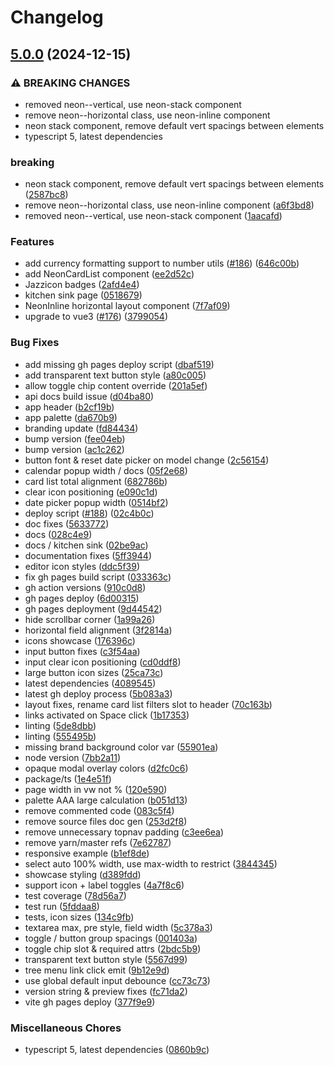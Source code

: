 # Changelog

## [5.0.0](https://github.com/aotearoan/neon/compare/v4.0.40...v5.0.0) (2024-12-15)


### ⚠ BREAKING CHANGES

* removed neon--vertical, use neon-stack component
* remove neon--horizontal class, use neon-inline component
* neon stack component, remove default vert spacings between elements
* typescript 5, latest dependencies

### breaking

* neon stack component, remove default vert spacings between elements ([2587bc8](https://github.com/aotearoan/neon/commit/2587bc822d78d76caeb66f566367601242d9d585))
* remove neon--horizontal class, use neon-inline component ([a6f3bd8](https://github.com/aotearoan/neon/commit/a6f3bd8ef55f2c4c102283409b3d805d08d40246))
* removed neon--vertical, use neon-stack component ([1aacafd](https://github.com/aotearoan/neon/commit/1aacafd5e44c9806e9ddd054f8d0f709d5b8bd52))


### Features

* add currency formatting support to number utils ([#186](https://github.com/aotearoan/neon/issues/186)) ([646c00b](https://github.com/aotearoan/neon/commit/646c00b0e46b4c6cf717e055d82bad9a9f187575))
* add NeonCardList component ([ee2d52c](https://github.com/aotearoan/neon/commit/ee2d52c0c31a3aebf0e5be37f725b05eef5988eb))
* Jazzicon badges ([2afd4e4](https://github.com/aotearoan/neon/commit/2afd4e467a92b13adcba77f298ef12ad33688155))
* kitchen sink page ([0518679](https://github.com/aotearoan/neon/commit/051867968011dcd62ecae9daa6c6b9b768a22ad1))
* NeonInline horizontal layout component ([7f7af09](https://github.com/aotearoan/neon/commit/7f7af091297c69344a7808f7bb5e81482cfd1f56))
* upgrade to vue3 ([#176](https://github.com/aotearoan/neon/issues/176)) ([3799054](https://github.com/aotearoan/neon/commit/37990540b6a60aebf7b85e3d640ced67ba21e363))


### Bug Fixes

* add missing gh pages deploy script ([dbaf519](https://github.com/aotearoan/neon/commit/dbaf519b66345796a663b7d1624377756d2a65e1))
* add transparent text button style ([a80c005](https://github.com/aotearoan/neon/commit/a80c00592e2983397e8b6355aa7c9862de83a11c))
* allow toggle chip content override ([201a5ef](https://github.com/aotearoan/neon/commit/201a5ef83796c550bc5f9b2da974c9ad96635770))
* api docs build issue ([d04ba80](https://github.com/aotearoan/neon/commit/d04ba801715ffcb22de3a3fac52e4bd0cd41e891))
* app header ([b2cf19b](https://github.com/aotearoan/neon/commit/b2cf19ba7e040574de217ce748489eb54b16fb20))
* app palette ([da670b9](https://github.com/aotearoan/neon/commit/da670b9718b117759c15804d04bd871c6c40394f))
* branding update ([fd84434](https://github.com/aotearoan/neon/commit/fd84434ab5aa773d885418103d0db8326f9b65b4))
* bump version ([fee04eb](https://github.com/aotearoan/neon/commit/fee04eba4392c95b0d28bf03f18a753562013bd6))
* bump version ([ac1c262](https://github.com/aotearoan/neon/commit/ac1c262b1c184999aef014239b067f03a1d71343))
* button font & reset date picker on model change ([2c56154](https://github.com/aotearoan/neon/commit/2c5615492151f110e83cb319e0a1abc4323499ae))
* calendar popup width / docs ([05f2e68](https://github.com/aotearoan/neon/commit/05f2e689090e9d881e36dc9347dc993160575cbc))
* card list total alignment ([682786b](https://github.com/aotearoan/neon/commit/682786b8f0df8eab3ec0393294c9c0aff61ebe8d))
* clear icon positioning ([e090c1d](https://github.com/aotearoan/neon/commit/e090c1d526d142d917cb0987b00f495b99880cc6))
* date picker popup width ([0514bf2](https://github.com/aotearoan/neon/commit/0514bf2d0fec524af8f1da9ef4dcf4c7de59b48b))
* deploy script ([#188](https://github.com/aotearoan/neon/issues/188)) ([02c4b0c](https://github.com/aotearoan/neon/commit/02c4b0c594a40e7a04c29b2d20f8839ace4de26e))
* doc fixes ([5633772](https://github.com/aotearoan/neon/commit/5633772249e569693a613b8e771343295ccd4053))
* docs ([028c4e9](https://github.com/aotearoan/neon/commit/028c4e9ba40b5c0e996a9a9a6858694ca0b7e75e))
* docs / kitchen sink ([02be9ac](https://github.com/aotearoan/neon/commit/02be9acec5f33b223fe602b14a25e0944a2d71f8))
* documentation fixes ([5ff3944](https://github.com/aotearoan/neon/commit/5ff3944144282588a3ba99688c42e932291e1eba))
* editor icon styles ([ddc5f39](https://github.com/aotearoan/neon/commit/ddc5f39b78babab9a965b32a21f1de9972b92add))
* fix gh pages build script ([033363c](https://github.com/aotearoan/neon/commit/033363c6e20cf7a7ce02aa241cdea950dd39555e))
* gh action versions ([910c0d8](https://github.com/aotearoan/neon/commit/910c0d8f69029be3f947db1b5ccf6617b8853451))
* gh pages deploy ([6d00315](https://github.com/aotearoan/neon/commit/6d003157fafd96573320c896c8da32f5c4f33aac))
* gh pages deployment ([9d44542](https://github.com/aotearoan/neon/commit/9d44542679c2970e4b16d494502cf9fe0a559b9f))
* hide scrollbar corner ([1a99a26](https://github.com/aotearoan/neon/commit/1a99a26608f75fd486f05aedd556bacb6c178a39))
* horizontal field alignment ([3f2814a](https://github.com/aotearoan/neon/commit/3f2814a0898ca1cfdb8a242c06a7732cc60ac0b2))
* icons showcase ([176396c](https://github.com/aotearoan/neon/commit/176396c9f4f2ccce6d6b22faf0952fffb01651dd))
* input button fixes ([c3f54aa](https://github.com/aotearoan/neon/commit/c3f54aac1d8886fce708421393923e42ce809e1c))
* input clear icon positioning ([cd0ddf8](https://github.com/aotearoan/neon/commit/cd0ddf8492e900b02ce3056376019174aff62a12))
* large button icon sizes ([25ca73c](https://github.com/aotearoan/neon/commit/25ca73c3b739b5ad9e24177137934c0e6a35556a))
* latest dependencies ([4089545](https://github.com/aotearoan/neon/commit/40895453a84c6db1dd192d54fca20f3adf1f81b3))
* latest gh deploy process ([5b083a3](https://github.com/aotearoan/neon/commit/5b083a345fc2a4bcf9a57b63a897d45d64e6f21a))
* layout fixes, rename card list filters slot to header ([70c163b](https://github.com/aotearoan/neon/commit/70c163bb745fd9de526c9c2facc6b63ef27d0b04))
* links activated on Space click ([1b17353](https://github.com/aotearoan/neon/commit/1b17353bc37d9c74dffac375632a5602a050229d))
* linting ([5de8dbb](https://github.com/aotearoan/neon/commit/5de8dbb8518cf078a2136d33ce5db31915ca6b82))
* linting ([555495b](https://github.com/aotearoan/neon/commit/555495b38eff37dea0209e793d7ecd82d6e906a4))
* missing brand background color var ([55901ea](https://github.com/aotearoan/neon/commit/55901ea0ce27ce55c913e9585b77cc97a7e0f0fc))
* node version ([7bb2a11](https://github.com/aotearoan/neon/commit/7bb2a11255b2cad4a43a5beb5950bb8271af692d))
* opaque modal overlay colors ([d2fc0c6](https://github.com/aotearoan/neon/commit/d2fc0c69ba08e0cf18e2e7c235226ad626426249))
* package/ts ([1e4e51f](https://github.com/aotearoan/neon/commit/1e4e51f6ca59ba08048b595e52d3a50333d7d3a1))
* page width in vw not % ([120e590](https://github.com/aotearoan/neon/commit/120e59035182721e19c5f78c17373ec454d6e43d))
* palette AAA large calculation ([b051d13](https://github.com/aotearoan/neon/commit/b051d1325fb3627e0404e0830593c2b075e5df1d))
* remove commented code ([083c5f4](https://github.com/aotearoan/neon/commit/083c5f4071fa2e007c7aefb1cf8e8e4aa1523567))
* remove source files doc gen ([253d2f8](https://github.com/aotearoan/neon/commit/253d2f8616e689ba460db7b01c430ff250232d06))
* remove unnecessary topnav padding ([c3ee6ea](https://github.com/aotearoan/neon/commit/c3ee6ea2bd6713081d93ca84c2d830092ff41ee2))
* remove yarn/master refs ([7e62787](https://github.com/aotearoan/neon/commit/7e627878d7990e8722c83951c34543e602d47a95))
* responsive example ([b1ef8de](https://github.com/aotearoan/neon/commit/b1ef8dedb3ef5aee33fa6af1681e1cd54246472f))
* select auto 100% width, use max-width to restrict ([3844345](https://github.com/aotearoan/neon/commit/3844345cf9f8f27386697b55d9f6b589e48c9a76))
* showcase styling ([d389fdd](https://github.com/aotearoan/neon/commit/d389fdd9064ef2eda6d90b726921e494632eefd7))
* support icon + label toggles ([4a7f8c6](https://github.com/aotearoan/neon/commit/4a7f8c627757da79f8520583c9149f5d66927a9d))
* test coverage ([78d56a7](https://github.com/aotearoan/neon/commit/78d56a7f377dd591469ba8cd795fc1f912b25281))
* test run ([5fddaa8](https://github.com/aotearoan/neon/commit/5fddaa83f003946383d5d0b5404101b60ee6f856))
* tests, icon sizes ([134c9fb](https://github.com/aotearoan/neon/commit/134c9fb7cf4026d131f096f83de6f06d3ba391db))
* textarea max, pre style, field width ([5c378a3](https://github.com/aotearoan/neon/commit/5c378a389a6832a8787395895709fed60d830920))
* toggle / button group spacings ([001403a](https://github.com/aotearoan/neon/commit/001403a3b240b3d31d7f3d35832890e8c07e83b0))
* toggle chip slot & required attrs ([2bdc5b9](https://github.com/aotearoan/neon/commit/2bdc5b9879df513555784394f853eb3cbeb81422))
* transparent text button style ([5567d99](https://github.com/aotearoan/neon/commit/5567d9911d0a17ca95a46d3fe035d880d186757a))
* tree menu link click emit ([9b12e9d](https://github.com/aotearoan/neon/commit/9b12e9dc17875f78c0c28ec683abc6709fc703bd))
* use global default input debounce ([cc73c73](https://github.com/aotearoan/neon/commit/cc73c73c90e86d580ced297543c0051da178f0c8))
* version string & preview fixes ([fc71da2](https://github.com/aotearoan/neon/commit/fc71da2eb826ebffac3246adb741ee896eb88a33))
* vite gh pages deploy ([377f9e9](https://github.com/aotearoan/neon/commit/377f9e95a0aff7eafa8738ec24b34315ec334a16))


### Miscellaneous Chores

* typescript 5, latest dependencies ([0860b9c](https://github.com/aotearoan/neon/commit/0860b9c13d5fbd4cca6377fdb5ea8d95098b18d7))
